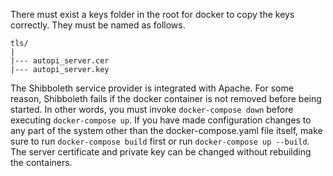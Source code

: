 There must exist a keys folder in the root for docker to copy the keys correctly. They must be named as follows.

```
tls/
|
|--- autopi_server.cer
|--- autopi_server.key
```

The Shibboleth service provider is integrated with Apache. For some reason, Shibboleth fails if the docker container is not removed before being started. In other words, you must invoke `docker-compose down` before executing `docker-compose up`. If you have made configuration changes to any part of the system other than the docker-compose.yaml file itself, make sure to run `docker-compose build` first or run `docker-compose up --build`. The server certificate and private key can be changed without rebuilding the containers.
